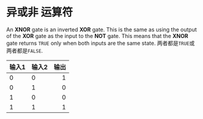 # 异或非 运算符

An **XNOR** gate is an inverted **XOR** gate. This is the same as using the output of the **XOR** gate as the input to the **NOT** gate. This means that the **XNOR** gate returns `TRUE` only when both inputs are the same state. 两者都是`TRUE`或两者都是`FALSE`.

| 输入1 | 输入2 | 输出 |
| --- | --- | --:|
| 0   | 0   |  1 |
| 0   | 1   |  0 |
| 1   | 0   |  0 |
| 1   | 1   |  1 |